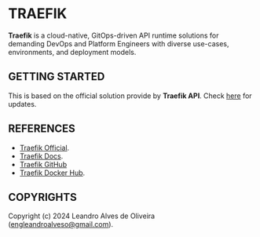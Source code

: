 # TRAEFIK

**Traefik** is a cloud-native, GitOps-driven API runtime solutions for demanding DevOps and Platform Engineers with diverse use-cases, environments, and deployment models.

## GETTING STARTED

This is based on the official solution provide by **Traefik API**. Check [here](https://hub.docker.com/_/traefik) for updates.

## REFERENCES
- [Traefik Official](https://traefik.io/).
- [Traefik Docs](https://doc.traefik.io/traefik/).
- [Traefik GitHub](https://github.com/traefik/traefik-library-image)
- [Traefik Docker Hub](https://hub.docker.com/_/traefik).

## COPYRIGHTS
Copyright (c) 2024 Leandro Alves de Oliveira (engleandroalveso@gmail.com).